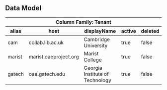 
## Data Model

<table>
  <thead>
    <tr>
      <th colspan=5>Column Family: Tenant
    <tr>
      <th>alias
      <th>host
      <th>displayName
      <th>active
      <th>deleted
  <tbody>
    <tr>
      <td>cam
      <td>collab.lib.ac.uk
      <td>Cambridge University
      <td>true
      <td>false
    <tr>
      <td>marist
      <td>marist.oaeproject.org
      <td>Marist College
      <td>true
      <td>false
    <tr>
      <td>gatech
      <td>oae.gatech.edu
      <td>Georgia Institute of Technology
      <td>true
      <td>false
</table>
      